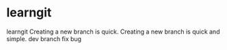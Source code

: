# learngit
learngit
Creating a new branch is quick.
Creating a new branch is quick and simple.
dev branch
fix bug
